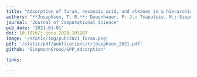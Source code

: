 ```yaml
---
title: "Adsorption of furan, hexanoic acid, and alkanes in a hierarchical zeolite at reaction conditions: Insights from molecular simulations"
authors: "**Josephson, T. R.**; Dauenhauer, P. J.; Tsapatsis, M.; Siepmann, J. I"
journal: 'Journal of Computational Science'
pub_date: '2021-01-01'
doi: 10.1016/j.jocs.2020.101267
image: '/static/img/pub/2021_furan.png'
pdf: '/static/pdf/publications/trjosephson_2021.pdf'
github: 'SiepmannGroup/SPP_Adsorption'

links:

---
```


